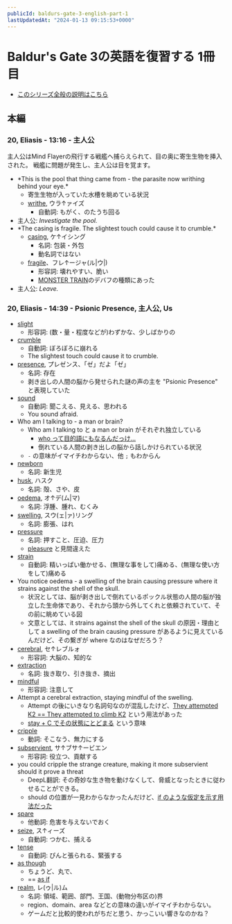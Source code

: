 ```yaml
---
publicId: baldurs-gate-3-english-part-1
lastUpdatedAt: "2024-01-13 09:15:53+0000"
---
```


# Baldur's Gate 3の英語を復習する 1冊目

- [このシリーズ全般の説明はこちら](./baldurs-gate-3-english-index.html)

## 本編

### 20, Eliasis - 13:16 - 主人公

主人公はMind Flayerの飛行する戦艦へ捕らえられて、目の奥に寄生生物を挿入された。
戦艦に問題が発生し、主人公は目を覚ます。

- \*This is the pool that thing came from - the parasite now writhing behind your eye.\*
  - 寄生生物が入っていた水槽を眺めている状況
  - [writhe](https://ejje.weblio.jp/content/writhe), ウラ↑ァイズ
    - 自動詞: もがく、のたうち回る
- 主人公: _Investigate the pool._
- \*The casing is fragile. The slightest touch could cause it to crumble.\*
  - [casing](https://ejje.weblio.jp/content/casing), ケ↑イシング
    - 名詞: 包装・外包
    - 動名詞ではない
  - [fragile](https://ejje.weblio.jp/content/fragile)、フレ↑ージャ(ル|ウ|)
    - 形容詞: 壊れやすい、脆い
    - [MONSTER TRAIN](https://store.steampowered.com/app/1102190/Monster_Train/)のデバフの種類にあった
- 主人公: _Leave._

### 20, Eliasis - 14:39 - Psionic Presence, 主人公, Us

- [slight](https://ejje.weblio.jp/content/slight)
  - 形容詞: (数・量・程度などが)わずかな、少しばかりの
- [crumble](https://ejje.weblio.jp/content/crumble)
  - 自動詞: ぼろぼろに崩れる
  - The slightest touch could cause it to crumble.
- [presence](https://ejje.weblio.jp/content/presence), プレゼンス、「ゼ」だよ「ゼ」
  - 名詞: 存在
  - 剥き出しの人間の脳から発せられた謎の声の主を "Psionic Presence" と表現していた
- [sound](https://ejje.weblio.jp/content/sound)
  - 自動詞: 聞こえる、見える、思われる
  - You sound afraid.
- Who am I talking to - a man or brain?
  - Who am I talking to と a man or brain がそれぞれ独立している
    - [who って目的語にもなるんだっけ...](https://english-abroad.info/interrogative05.html)
    - 倒れている人間の剥き出しの脳から話しかけられている状況
  - `-` の意味がイマイチわからない、他 `;` もわからん
- [newborn](https://ejje.weblio.jp/content/newborn)
  - 名詞: 新生児
- [husk](https://ejje.weblio.jp/content/husk), ハスク
  - 名詞: 殻、さや、皮
- [oedema](https://ejje.weblio.jp/content/oedema), オ↑デ(ム|マ)
  - 名詞: 浮腫、腫れ、むくみ
- [swelling](https://ejje.weblio.jp/content/swelling), スウ(ェ|ァ)リング
  - 名詞: 膨張、はれ
- [pressure](https://ejje.weblio.jp/content/pressure)
  - 名詞: 押すこと、圧迫、圧力
  - [pleasure](https://ejje.weblio.jp/content/pleasure) と見間違えた
- [strain](https://ejje.weblio.jp/content/strain)
  - 自動詞: 精いっぱい働かせる、(無理な事をして)痛める、(無理な使い方をして)痛める
- You notice oedema - a swelling of the brain causing pressure where it strains against the shell of the skull.
  - 状況としては、脳が剥き出しで倒れているポックル状態の人間の脳が独立した生命体であり、それから頭から外してくれと依頼されていて、その前に眺めている図
  - 文意としては、it strains against the shell of the skull の原因・理由として a swelling of the brain causing pressure があるように見えているんだけど、その繋ぎが where なのはなぜだろう？
- [cerebral](https://ejje.weblio.jp/content/cerebral), セ↑レブルォ
  - 形容詞: 大脳の、知的な
- [extraction](https://ejje.weblio.jp/content/extraction)
  - 名詞: 抜き取り、引き抜き、摘出
- [mindful](https://ejje.weblio.jp/content/mindful)
  - 形容詞: 注意して
- Attempt a cerebral extraction, staying mindful of the swelling.
  - Attempt の後にいきなり名詞句なのが混乱したけど、[They attempted K2 == They attempted to climb K2](https://ejje.weblio.jp/content/attempt) という用法があった
  - [stay + C でその状態にとどまる](https://ejje.weblio.jp/content/stay) という意味
- [cripple](https://ejje.weblio.jp/content/cripple)
  - 動詞: そこなう、無力にする
- [subservient](https://ejje.weblio.jp/content/subservient), サ↑ブサ↑ービエン
  - 形容詞: 役立つ、貢献する
- you could cripple the strange creature, making it more subservient should it prove a threat
  - DeepL翻訳: その奇妙な生き物を動けなくして、脅威となったときに従わせることができる。
  - should の位置が一見わからなかったんだけど、[if のような仮定を示す用法だった](https://www.design-bizenglish.tech/entry/should-you)
- [spare](https://ejje.weblio.jp/content/spare)
  - 他動詞: 危害を与えないでおく
- [seize](https://ejje.weblio.jp/content/seize), ス↑ィーズ
  - 自動詞: つかむ、捕える
- [tense](https://ejje.weblio.jp/content/tense)
  - 自動詞: ぴんと張られる、緊張する
- [as though](https://ejje.weblio.jp/content/as+though)
  - ちょうど、丸で、
  - == [as if](https://ejje.weblio.jp/content/as+if)
- [realm](https://ejje.weblio.jp/content/realm), レ(ゥ|ル)ム
  - 名詞: 領域、範囲、部門、王国、(動物分布区の)界
  - region、domain、area などとの意味の違いがイマイチわからない。
  - ゲームだと比較的使われがちだと思う、かっこいい響きなのかね？
